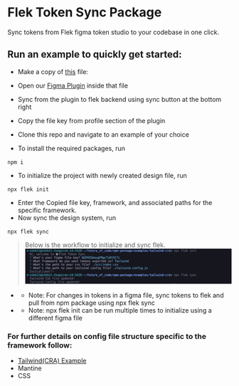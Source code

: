 # Flek Token Sync Package

Sync tokens from Flek figma token studio to your codebase in one click.

## Run an example to quickly get started:

* Make a copy of [this](https://www.figma.com/file/I8Wd8VeqlBpij2cDWpM5iv/Exhaustive?node-id=66-1710&t=8kep5YqDNYOXvbxE-0) file:

* Open our [Figma Plugin](https://www.figma.com/community/plugin/1214690554806269773/Flek---Create-%26-Sync-your-Design-Tokens) inside that file

* Sync from the plugin to flek backend using sync button at the bottom right
* Copy the file key from profile section of the plugin

* Clone this repo and navigate to an example of your choice
* To install the required packages, run
```
npm i
```
* To initialize the project with newly created design file, run
```
npx flek init
```
* Enter the Copied file key, framework, and associated paths for the specific framework.
* Now sync the design system, run
```
npx flek sync
```

> Below is the workflow to initialize and sync flek.
![tailwind-cli](https://github.com/flek-ai/flek/blob/master/images/tailwind-cli.png?raw=true)

* * Note: For changes in tokens in a figma file, sync tokens to flek and pull from npm package using npx flek sync
* * Note: npx flek init can be run multiple times to initialize using a different figma file

### For further details on config file structure specific to the framework follow:

* [Tailwind(CRA) Example](examples/tailwind-cra)
* Mantine
* CSS
